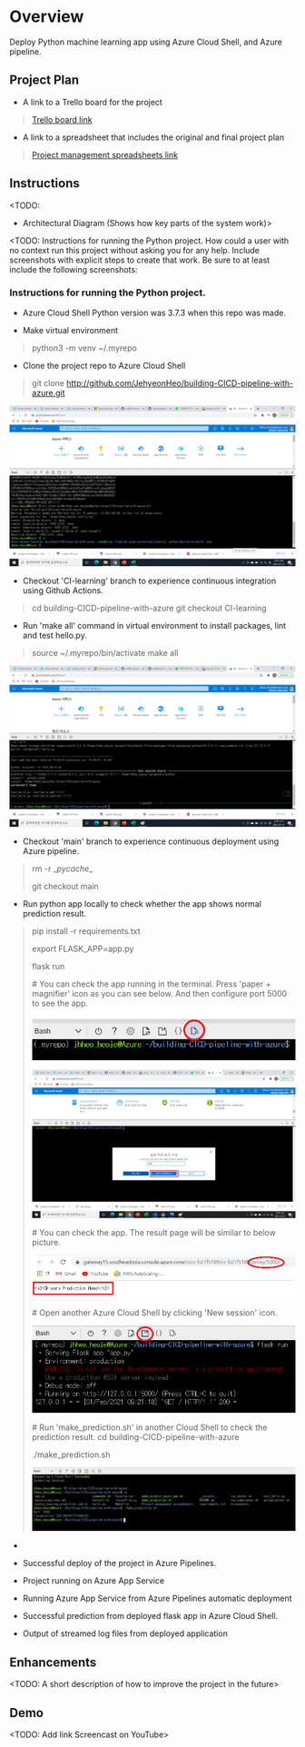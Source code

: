 # Overview

Deploy Python machine learning app using Azure Cloud Shell, and Azure pipeline.

## Project Plan

* A link to a Trello board for the project
> [Trello board link](https://trello.com/b/OsHpFeHa/azure-ci-cd-pipeline-with-ml)

* A link to a spreadsheet that includes the original and final project plan
> [Project management spreadsheets link](https://github.com/JehyeonHeo/building-CICD-pipeline-with-azure/tree/main/Project%20management%20spreadsheets)

## Instructions

<TODO:  
* Architectural Diagram (Shows how key parts of the system work)>

<TODO:  Instructions for running the Python project.  How could a user with no context run this project without asking you for any help.  Include screenshots with explicit steps to create that work. Be sure to at least include the following screenshots:

### Instructions for running the Python project.

* Azure Cloud Shell Python version was 3.7.3 when this repo was made.

* Make virtual environment
> python3 -m venv ~/.myrepo

* Clone the project repo to Azure Cloud Shell
> git clone http://github.com/JehyeonHeo/building-CICD-pipeline-with-azure.git

<img src="https://github.com/JehyeonHeo/building-CICD-pipeline-with-azure/blob/main/Screenshots/Github-repo-clone-to-Azure-cloud-shell.png?raw=true" title="Project cloned into Azure Cloud Shell"></img>

* Checkout 'CI-learning' branch to experience continuous integration using Github Actions.
> cd building-CICD-pipeline-with-azure
> git checkout CI-learning

* Run 'make all' command in virtual environment to install packages, lint and test hello.py.
> source ~/.myrepo/bin/activate
> make all

<img src="https://github.com/JehyeonHeo/building-CICD-pipeline-with-azure/blob/main/Screenshots/Local-test-passed.png?raw=true" title="Passing tests after running the `make all` command from the `Makefile`"></img>

* Checkout 'main' branch to experience continuous deployment using Azure pipeline.
> rm -r \__pycache__
>
> git checkout main

* Run python app locally to check whether the app shows normal prediction result.
> pip install -r requirements.txt
>
> export FLASK_APP=app.py
>
> flask run
> 
> \# You can check the app running in the terminal. Press 'paper + magnifier' icon as you can see below. And then configure port 5000 to see the app.
>  <img src="https://github.com/JehyeonHeo/building-CICD-pipeline-with-azure/blob/main/Screenshots/Web-preveal-button.png?raw=true" title="Web preveal button"></img>
>
>  <img src="https://github.com/JehyeonHeo/building-CICD-pipeline-with-azure/blob/main/Screenshots/Port-configuration.png?raw=true" title="Port configuration"></img>
>
> \# You can check the app. The result page will be similar to below picture.
>
> <img src="https://github.com/JehyeonHeo/building-CICD-pipeline-with-azure/blob/main/Screenshots/App-checking-in-local.png?raw=true" title="App checking in local"></img>
>
> \# Open another Azure Cloud Shell by clicking 'New session' icon.
>
> <img src="https://github.com/JehyeonHeo/building-CICD-pipeline-with-azure/blob/main/Screenshots/New-session-icon.png?raw=true" title="New session icon"></img>
>
> \# Run 'make_prediction.sh' in another Cloud Shell to check the prediction result.
> cd building-CICD-pipeline-with-azure
>
> ./make_prediction.sh
>
> <img src="https://github.com/JehyeonHeo/building-CICD-pipeline-with-azure/blob/main/Screenshots/App-result-checking-in-local.png?raw=true" title="App result checking in local"></img>

* 

* Successful deploy of the project in Azure Pipelines.

* Project running on Azure App Service

* Running Azure App Service from Azure Pipelines automatic deployment

* Successful prediction from deployed flask app in Azure Cloud Shell.

* Output of streamed log files from deployed application

## Enhancements

<TODO: A short description of how to improve the project in the future>

## Demo 

<TODO: Add link Screencast on YouTube>


